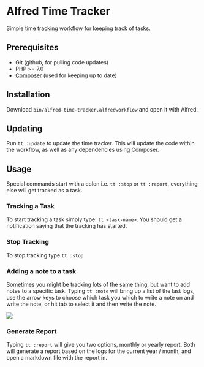 # Alfred Time Tracker

Simple time tracking workflow for keeping track of tasks.

## Prerequisites
* Git (github, for pulling code updates)
* PHP >= 7.0
* [Composer](https://getcomposer.org/) (used for keeping up to date)

## Installation

Download `bin/alfred-time-tracker.alfredworkflow` and open it with Alfred.

## Updating

Run `tt :update` to update the time tracker. This will update the code within the workflow, as well as any dependencies using Composer.


## Usage

Special commands start with a colon i.e. `tt :stop` or `tt :report`, everything else will get tracked as a task.

### Tracking a Task
To start tracking a task simply type: `tt <task-name>`. You should get a notification saying that the tracking has started.

### Stop Tracking
To stop tracking type `tt :stop`

### Adding a note to a task
Sometimes you might be tracking lots of the same thing, but want to add notes to a specific task. Typing `tt :note` will bring up a list of the last logs, use the arrow keys to choose which task you which to write a note on and write the note, or hit tab to select it and then write the note.

![](http://c.dayjo.me/1j1v092a0s0z/Screen%20Recording%202018-01-05%20at%2002.38%20pm.gif)


### Generate Report
Typing `tt :report` will give you two options, monthly or yearly report. Both will generate a report based on the logs for the current year / month, and open a markdown file with the report in.